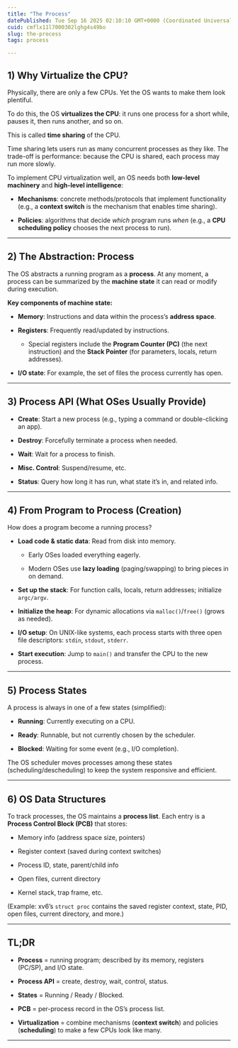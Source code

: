 ```yaml
---
title: "The Process"
datePublished: Tue Sep 16 2025 02:10:10 GMT+0000 (Coordinated Universal Time)
cuid: cmflx11l7000302lghg4s49bo
slug: the-process
tags: process

---
```


## 1) Why Virtualize the CPU?

Physically, there are only a few CPUs. Yet the OS wants to make them look plentiful.

To do this, the OS **virtualizes the CPU**: it runs one process for a short while, pauses it, then runs another, and so on.

This is called **time sharing** of the CPU.

Time sharing lets users run as many concurrent processes as they like. The trade-off is performance: because the CPU is shared, each process may run more slowly.

To implement CPU virtualization well, an OS needs both **low-level machinery** and **high-level intelligence**:

* **Mechanisms**: concrete methods/protocols that implement functionality (e.g., a **context switch** is the mechanism that enables time sharing).
    
* **Policies**: algorithms that decide *which* program runs *when* (e.g., a **CPU scheduling policy** chooses the next process to run).
    

---

## 2) The Abstraction: Process

The OS abstracts a running program as a **process**. At any moment, a process can be summarized by the **machine state** it can read or modify during execution.

**Key components of machine state:**

* **Memory**: Instructions and data within the process’s **address space**.
    
* **Registers**: Frequently read/updated by instructions.
    
    * Special registers include the **Program Counter (PC)** (the next instruction) and the **Stack Pointer** (for parameters, locals, return addresses).
        
* **I/O state**: For example, the set of files the process currently has open.
    

---

## 3) Process API (What OSes Usually Provide)

* **Create**: Start a new process (e.g., typing a command or double-clicking an app).
    
* **Destroy**: Forcefully terminate a process when needed.
    
* **Wait**: Wait for a process to finish.
    
* **Misc. Control**: Suspend/resume, etc.
    
* **Status**: Query how long it has run, what state it’s in, and related info.
    

---

## 4) From Program to Process (Creation)

How does a program become a running process?

* **Load code & static data**: Read from disk into memory.
    
    * Early OSes loaded everything eagerly.
        
    * Modern OSes use **lazy loading** (paging/swapping) to bring pieces in on demand.
        
* **Set up the stack**: For function calls, locals, return addresses; initialize `argc/argv`.
    
* **Initialize the heap**: For dynamic allocations via `malloc()`/`free()` (grows as needed).
    
* **I/O setup**: On UNIX-like systems, each process starts with three open file descriptors: `stdin`, `stdout`, `stderr`.
    
* **Start execution**: Jump to `main()` and transfer the CPU to the new process.
    

---

## 5) Process States

A process is always in one of a few states (simplified):

* **Running**: Currently executing on a CPU.
    
* **Ready**: Runnable, but not currently chosen by the scheduler.
    
* **Blocked**: Waiting for some event (e.g., I/O completion).
    

The OS scheduler moves processes among these states (scheduling/descheduling) to keep the system responsive and efficient.

---

## 6) OS Data Structures

To track processes, the OS maintains a **process list**. Each entry is a **Process Control Block (PCB)** that stores:

* Memory info (address space size, pointers)
    
* Register context (saved during context switches)
    
* Process ID, state, parent/child info
    
* Open files, current directory
    
* Kernel stack, trap frame, etc.
    

(Example: xv6’s `struct proc` contains the saved register context, state, PID, open files, current directory, and more.)

---

## TL;DR

* **Process** = running program; described by its memory, registers (PC/SP), and I/O state.
    
* **Process API** = create, destroy, wait, control, status.
    
* **States** = Running / Ready / Blocked.
    
* **PCB** = per-process record in the OS’s process list.
    
* **Virtualization** = combine mechanisms (**context switch**) and policies (**scheduling**) to make a few CPUs look like many.
    

---